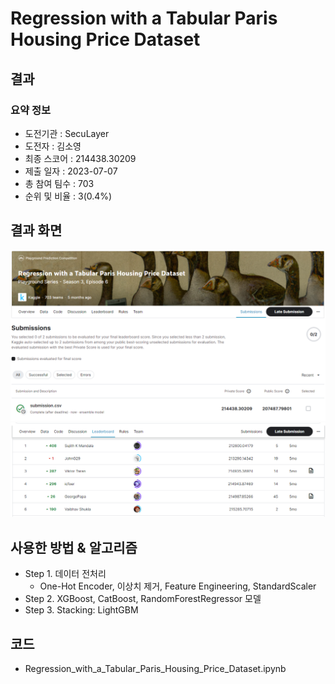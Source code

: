 # Regression with a Tabular Paris Housing Price Dataset
## 결과
### 요약 정보
- 도전기관 : SecuLayer
- 도전자 : 김소영
- 최종 스코어 : 214438.30209
- 제출 일자 : 2023-07-07
- 총 참여 팀수 : 703
- 순위 및 비율 : 3(0.4%)

## 결과 화면
![score](./img/score.png)
![rank](./img/rank.png)

## 사용한 방법 & 알고리즘
- Step 1. 데이터 전처리
  - One-Hot Encoder, 이상치 제거, Feature Engineering, StandardScaler
- Step 2. XGBoost, CatBoost, RandomForestRegressor 모델
- Step 3. Stacking: LightGBM

## 코드
- Regression_with_a_Tabular_Paris_Housing_Price_Dataset.ipynb
